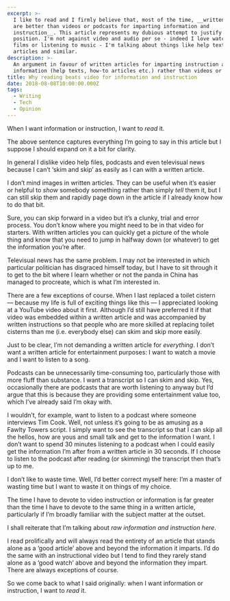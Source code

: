 ```yaml
---
excerpt: >-
  I like to read and I firmly believe that, most of the time, __written articles
  are better than videos or podcasts for imparting information and
  instruction__. This article represents my dubious attempt to justify that
  position. I'm not against video and audio per se - indeed I love watching
  films or listening to music - I'm talking about things like help texts, how-to
  articles and similar.
description: >-
  An argument in favour of written articles for imparting instruction and
  information (help texts, how-to articles etc.) rather than videos or podcasts.
title: Why reading beats video for information and instruction
date: 2018-08-08T10:00:00.000Z
tags:
  - Writing
  - Tech
  - Opinion
---
```

When I want information or instruction, I want to _read_ it.

The above sentence captures everything I’m going to say in this article but I suppose I should expand on it a bit for clarity.

In general I dislike video help files, podcasts and even televisual news because I can’t ‘skim and skip’ as easily as I can with a written article.

I don’t mind images in written articles. They can be useful when it’s easier or helpful to _show_ somebody something rather than simply _tell_ them it, but I can still skip them and rapidly page down in the article if I already know how to do that bit.

Sure, you can skip forward in a video but it’s a clunky, trial and error process. You don’t know where you might need to be in that video for starters. With written articles you can quickly get a picture of the whole thing and know that you need to jump in halfway down (or whatever) to get the information you’re after.

Televisual news has the same problem. I may not be interested in which particular politician has disgraced himself today, but I have to sit through it to get to the bit where I learn whether or not the panda in China has managed to procreate, which is what I’m interested in.

There are a few exceptions of course. When I last replaced a toilet cistern — because my life is full of exciting things like this — I appreciated looking at a YouTube video about it first. Although I’d still have preferred it if that video was embedded within a written article and was accompanied by written instructions so that people who are more skilled at replacing toilet cisterns than me (i.e. everybody else) can skim and skip more easily.

Just to be clear, I’m not demanding a written article for _everything_. I don’t want a written article for entertainment purposes: I want to watch a movie and I want to listen to a song. 

Podcasts can be unnecessarily time-consuming too, particularly those with more fluff than substance. I want a transcript so I can skim and skip. Yes, occasionally there are podcasts that are worth listening to anyway but I’d argue that this is because they are providing some entertainment value too, which I’ve already said I’m okay with.

I wouldn’t, for example, want to listen to a podcast where someone interviews Tim Cook. Well, not unless it’s going to be as amusing as a Fawlty Towers script. I simply want to see the transcript so that I can skip all the hellos, how are yous and small talk and get to the information I want. I don’t want to spend 30 minutes listening to a podcast when I could easily get the information I’m after from a written article in 30 seconds. If I choose to listen to the podcast after reading (or skimming) the transcript then that’s up to me.

I don’t like to waste time. Well, I’d better correct myself here: I’m a master of wasting time but I want to waste it on things of my choice.

The time I have to devote to video instruction or information is far greater than the time I have to devote to the same thing in a written article, particularly if I’m broadly familiar with the subject matter at the outset.

I shall reiterate that I’m talking about _raw information and instruction here_. 

I read prolifically and will always read the entirety of an article that stands alone as a ‘good article’ above and beyond the information it imparts. I’d do the same with an instructional video but I tend to find they rarely stand alone as a ‘good watch’ above and beyond the information they impart. There are always exceptions of course.

So we come back to what I said originally: when I want information or instruction, I want to _read_ it.

